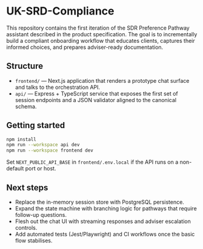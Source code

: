 # UK-SRD-Compliance

This repository contains the first iteration of the SDR Preference Pathway assistant described in the product specification. The goal is to incrementally build a compliant onboarding workflow that educates clients, captures their informed choices, and prepares adviser-ready documentation.

## Structure

- `frontend/` — Next.js application that renders a prototype chat surface and talks to the orchestration API.
- `api/` — Express + TypeScript service that exposes the first set of session endpoints and a JSON validator aligned to the canonical schema.

## Getting started

```bash
npm install
npm run --workspace api dev
npm run --workspace frontend dev
```

Set `NEXT_PUBLIC_API_BASE` in `frontend/.env.local` if the API runs on a non-default port or host.

## Next steps

- Replace the in-memory session store with PostgreSQL persistence.
- Expand the state machine with branching logic for pathways that require follow-up questions.
- Flesh out the chat UI with streaming responses and adviser escalation controls.
- Add automated tests (Jest/Playwright) and CI workflows once the basic flow stabilises.
